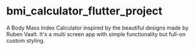 # bmi_calculator_flutter_project

A Body Mass Index Calculator inspired by the beautiful designs made by Ruben Vaalt. It's a multi screen app with simple functionality but full-on custom styling.
